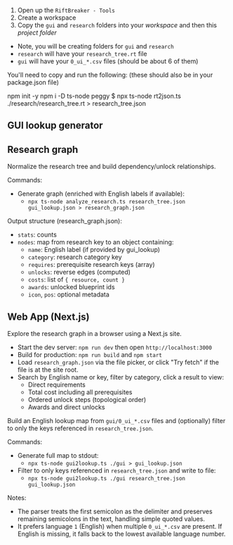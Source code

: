 1) Open up the `RiftBreaker - Tools`
2) Create a workspace
3) Copy the `gui` and `research` folders into your _workspace_ and then this _project folder_
 - Note, you will be creating folders for `gui` and `research` 
 - `research` will have your `research_tree.rt` file 
 - `gui` will have your `0_ui_*.csv` files (should be about 6 of them)

You'll need to copy and run the following: (these should also be in your package.json file)

npm init -y
npm i -D ts-node peggy
$ npx ts-node rt2json.ts ./research/research_tree.rt > research_tree.json

## GUI lookup generator

## Research graph

Normalize the research tree and build dependency/unlock relationships.

Commands:
- Generate graph (enriched with English labels if available):
  - `npx ts-node analyze_research.ts research_tree.json gui_lookup.json > research_graph.json`

Output structure (research_graph.json):
- `stats`: counts
- `nodes`: map from research key to an object containing:
  - `name`: English label (if provided by gui_lookup)
  - `category`: research category key
  - `requires`: prerequisite research keys (array)
  - `unlocks`: reverse edges (computed)
  - `costs`: list of `{ resource, count }`
  - `awards`: unlocked blueprint ids
  - `icon`, `pos`: optional metadata

## Web App (Next.js)

Explore the research graph in a browser using a Next.js site.

- Start the dev server: `npm run dev` then open `http://localhost:3000`
- Build for production: `npm run build` and `npm start`
- Load `research_graph.json` via the file picker, or click "Try fetch" if the file is at the site root.
- Search by English name or key, filter by category, click a result to view:
  - Direct requirements
  - Total cost including all prerequisites
  - Ordered unlock steps (topological order)
  - Awards and direct unlocks


Build an English lookup map from `gui/0_ui_*.csv` files and (optionally) filter to only the keys referenced in `research_tree.json`.

Commands:
- Generate full map to stdout:
  - `npx ts-node gui2lookup.ts ./gui > gui_lookup.json`
- Filter to only keys referenced in `research_tree.json` and write to file:
  - `npx ts-node gui2lookup.ts ./gui research_tree.json gui_lookup.json`

Notes:
- The parser treats the first semicolon as the delimiter and preserves remaining semicolons in the text, handling simple quoted values.
- It prefers language `1` (English) when multiple `0_ui_*.csv` are present. If English is missing, it falls back to the lowest available language number.
